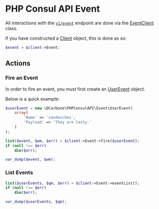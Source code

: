 # PHP Consul API Event

All interactions with the [`v1/event`](https://www.consul.io/docs/agent/http/event.html) endpoint
are done via the [EventClient](./src/Event/EventClient.php) class.

If you have constructed a [Client](./src/Client.php) object, this is done as so:

```php
$event = $client->Event;
```

## Actions

### Fire an Event

In order to fire an event, you must first create an [UserEvent](./src/Event/UserEvent.php)
object.

Below is a quick example:

```php
$userEvent = new \DCarbone\PHPConsulAPI\Event\UserEvent(
    array(
        'Name' => 'sandwiches',
        'Payload' => 'They are tasty.'
    )
);

list($event, $wm, $err) = $client->Event->fire($userEvent);
if (null !== $err)
    die($err);

var_dump($event, $wm);
```

### List Events

```php
list($userEvents, $qm, $err) = $client->Event->eventList();
if (null !== $err)
    die($err);

var_dump($userEvents, $qm);
```
